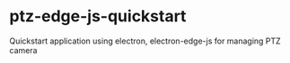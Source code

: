 # ptz-edge-js-quickstart
Quickstart application using electron, electron-edge-js for managing PTZ camera
